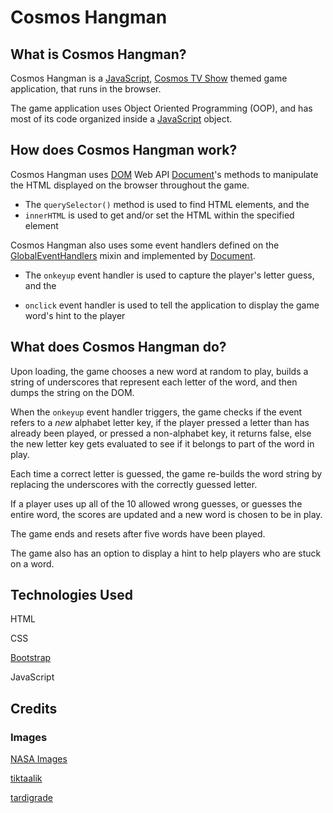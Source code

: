 # Cosmos Hangman

## What is Cosmos Hangman?

Cosmos Hangman is a [JavaScript](https://en.wikipedia.org/wiki/JavaScript), [Cosmos TV Show](https://en.wikipedia.org/wiki/Cosmos:_A_Spacetime_Odyssey) themed game application, that runs in the browser.

The game application uses Object Oriented Programming (OOP), and has most of its code organized inside a [JavaScript](https://en.wikipedia.org/wiki/JavaScript) object.


## How does Cosmos Hangman work?

Cosmos Hangman uses [DOM](https://developer.mozilla.org/en-US/docs/Web/API/Document_Object_Model) Web API [Document](https://developer.mozilla.org/en-US/docs/Web/API/Document)'s methods to manipulate the HTML displayed on the browser throughout the game.

- The `querySelector()`  method is used to find HTML elements, and the
-  `innerHTML` is used to get and/or set the HTML within the specified element

Cosmos Hangman also uses some event handlers defined on the [GlobalEventHandlers](https://developer.mozilla.org/en-US/docs/Web/API/GlobalEventHandlers) mixin and implemented by [Document](https://developer.mozilla.org/en-US/docs/Web/API/Document).

- The   `onkeyup` event handler is used to capture the player's letter guess, and the

- `onclick`  event handler is used to tell the application to display the game word's hint to the player

## What does Cosmos Hangman do?

Upon loading, the game chooses a new word at random to play, builds a string of underscores that represent each letter of the word, and then dumps the string on the DOM.

When the `onkeyup` event handler triggers, the game  checks if the event refers to a *new* alphabet letter key, if the player pressed a letter than has already been played, or pressed a non-alphabet key, it returns false, else the new letter key gets evaluated to see if it belongs to part of the word in play.

Each time a correct letter is guessed, the game re-builds the word string by replacing the underscores with the correctly guessed letter.

If a player uses up all of the 10 allowed wrong guesses, or guesses the entire word, the scores are updated and a new word is chosen to be in play.

The game ends and resets after five words have been played.

The game also has an option to display a hint to help players who are stuck on a word.

## Technologies Used

HTML

CSS

[Bootstrap](https://getbootstrap.com/docs/4.0/getting-started/introduction/)

JavaScript

## Credits

### Images

[NASA Images](https://www.nasa.gov/multimedia/imagegallery/index.html)

[tiktaalik](https://3c1703fe8d.site.internapcdn.net/newman/gfx/news/hires/2018/walkingfishh.jpg)

[tardigrade](https://media.mnn.com/assets/images/2018/03/3Dstock%20tardigrade%20shutter%20cc.jpg.653x0_q80_crop-smart.jpg)
